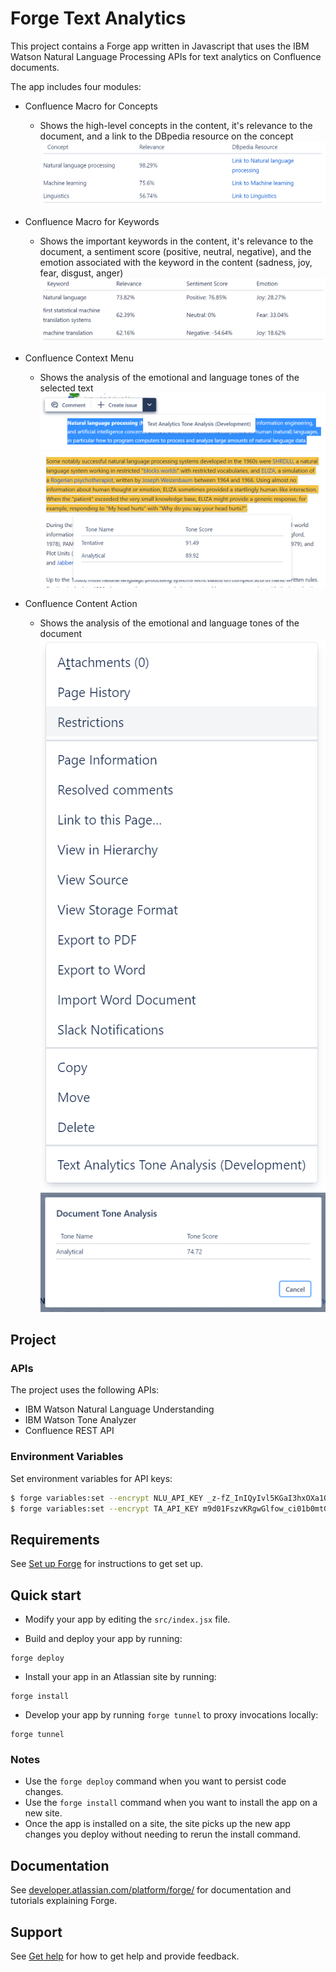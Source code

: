 # Forge Text Analytics

This project contains a Forge app written in Javascript that uses the IBM Watson Natural Language Processing APIs for text analytics on Confluence documents.

The app includes four modules:
- Confluence Macro for Concepts
  - Shows the high-level concepts in the content, it's relevance to the document, and a link to the DBpedia resource on the concept
![Concepts Macro](./images/Concepts.PNG)

- Confluence Macro for Keywords
  - Shows the important keywords in the content, it's relevance to the document, a sentiment score (positive, neutral, negative), and the emotion associated with the keyword in the content (sadness, joy, fear, disgust, anger)
![Keywords Macro](./images/Keywords.PNG)

- Confluence Context Menu
  - Shows the analysis of the emotional and language tones of the selected text
![Context Menu](./images/Menu.PNG)
![Menu Dialog](./images/Menu-Item.PNG)

- Confluence Content Action
    - Shows the analysis of the emotional and language tones of the document
![Content Action](./images/Action.PNG)
![Action Modal](./images/Action-Item.PNG)

## Project

### APIs

The project uses the following APIs:

- IBM Watson Natural Language Understanding
- IBM Watson Tone Analyzer
- Confluence REST API

### Environment Variables

Set environment variables for API keys:

``` bash
$ forge variables:set --encrypt NLU_API_KEY _z-fZ_InIQyIvl5KGaI3hxOXa1QhqQe2uxq4z5QYPyUv
$ forge variables:set --encrypt TA_API_KEY m9d01FszvKRgwGlfow_ci01b0mtGdOVwpoZROgRUASGG
```

## Requirements

See [Set up Forge](https://developer.atlassian.com/platform/forge/set-up-forge/) for instructions to get set up.

## Quick start

- Modify your app by editing the `src/index.jsx` file.

- Build and deploy your app by running:
```
forge deploy
```

- Install your app in an Atlassian site by running:
```
forge install
```

- Develop your app by running `forge tunnel` to proxy invocations locally:
```
forge tunnel
```

### Notes
- Use the `forge deploy` command when you want to persist code changes.
- Use the `forge install` command when you want to install the app on a new site.
- Once the app is installed on a site, the site picks up the new app changes you deploy without needing to rerun the install command.

## Documentation

See [developer.atlassian.com/platform/forge/](https://developer.atlassian.com/platform/forge) for documentation and tutorials explaining Forge.

## Support

See [Get help](https://developer.atlassian.com/platform/forge/get-help/) for how to get help and provide feedback.
